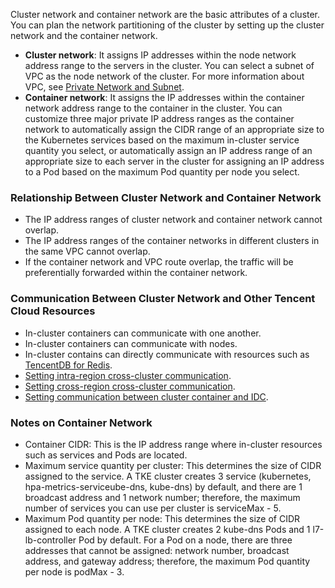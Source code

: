 Cluster network and container network are the basic attributes of a cluster. You can plan the network partitioning of the cluster by setting up the cluster network and the container network.
- **Cluster network**: It assigns IP addresses within the node network address range to the servers in the cluster. You can select a subnet of VPC as the node network of the cluster. For more information about VPC, see [Private Network and Subnet](https://intl.cloud.tencent.com/document/product/215/4927).
- **Container network**: It assigns the IP addresses within the container network address range to the container in the cluster. You can customize three major private IP address ranges as the container network to automatically assign the CIDR range of an appropriate size to the Kubernetes services based on the maximum in-cluster service quantity you select, or automatically assign an IP address range of an appropriate size to each server in the cluster for assigning an IP address to a Pod based on the maximum Pod quantity per node you select.

### Relationship Between Cluster Network and Container Network

- The IP address ranges of cluster network and container network cannot overlap.
- The IP address ranges of the container networks in different clusters in the same VPC cannot overlap.
- If the container network and VPC route overlap, the traffic will be preferentially forwarded within the container network.

### Communication Between Cluster Network and Other Tencent Cloud Resources

- In-cluster containers can communicate with one another.
- In-cluster containers can communicate with nodes.
- In-cluster contains can directly communicate with resources such as <!--[TencentDB](https://cloud.tencent.com/product/cdb-overview)--> [TencentDB for Redis](https://intl.cloud.tencent.com/document/product/239/3205)<!--, and [Cloud Memcached]( https://cloud.tencent.com/document/product/241/7489) in the same VPC-->.
- [Setting intra-region cross-cluster communication](https://intl.cloud.tencent.com/document/product/457/30645).
- [Setting cross-region cross-cluster communication](https://intl.cloud.tencent.com/document/product/457/30646).
- [Setting communication between cluster container and IDC](https://intl.cloud.tencent.com/document/product/457/30647).

### Notes on Container Network

- Container CIDR: This is the IP address range where in-cluster resources such as services and Pods are located.
- Maximum service quantity per cluster: This determines the size of CIDR assigned to the service.
 A TKE cluster creates 3 service (kubernetes, hpa-metrics-serviceube-dns, kube-dns) by default, and there are 1 broadcast address and 1 network number; therefore, the maximum number of services you can use per cluster is serviceMax - 5.
- Maximum Pod quantity per node: This determines the size of CIDR assigned to each node.
 A TKE cluster creates 2 kube-dns Pods and 1 l7-lb-controller Pod by default.
For a Pod on a node, there are three addresses that cannot be assigned: network number, broadcast address, and gateway address; therefore, the maximum Pod quantity per node is podMax - 3.
